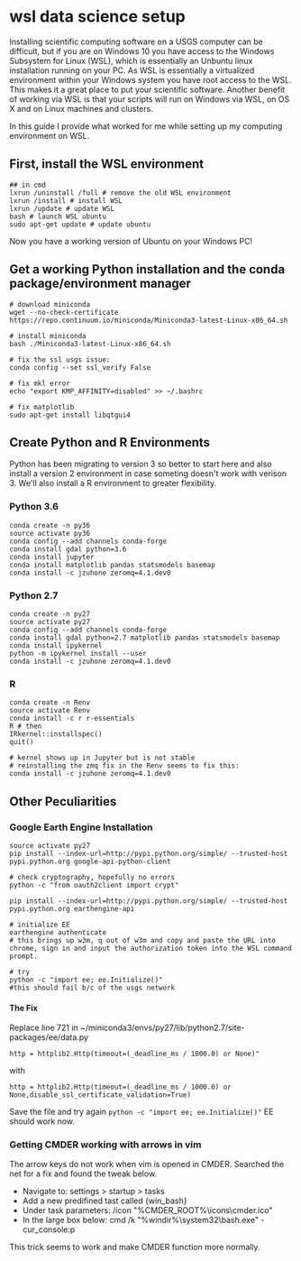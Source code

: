 # wsl data science setup

Installing scientific computing software on a USGS computer can be difficult, but if you are on Windows 10 you have access to the Windows Subsystem for Linux (WSL), which is essentially an Unbuntu linux installation running on your PC. As WSL is essentially a virtualized environment within your Windows system you have root access to the WSL. This makes it a great place to put your scientific software. Another benefit of working via WSL is that your scripts will run on Windows via WSL, on OS X and on Linux machines and clusters. 

In this guide I provide what worked for me while setting up my computing environment on WSL.

## First, install the WSL environment
```
## in cmd
lxrun /uninstall /full # remove the old WSL environment
lxrun /install # install WSL
lxrun /update # update WSL
bash # launch WSL ubuntu
sudo apt-get update # update ubuntu
```

Now you have a working version of Ubuntu on your Windows PC!

## Get a working Python installation and the conda package/environment manager
```
# download miniconda
wget --no-check-certificate https://repo.continuum.io/miniconda/Miniconda3-latest-Linux-x86_64.sh

# install miniconda
bash ./Miniconda3-latest-Linux-x86_64.sh

# fix the ssl usgs issue:
conda config --set ssl_verify False

# fix mkl error
echo "export KMP_AFFINITY=disabled" >> ~/.bashrc

# fix matplotlib
sudo apt-get install libqtgui4
```

## Create Python and R Environments

Python has been migrating to version 3 so better to start here and also install a version 2 environment in case someting doesn't work with verison 3. We'll also install a R environment to greater flexibility.

### Python 3.6

```
conda create -n py36
source activate py36
conda config --add channels conda-forge
conda install gdal python=3.6
conda install jupyter
conda install matplotlib pandas statsmodels basemap
conda install -c jzuhone zeromq=4.1.dev0
```

### Python 2.7

```
conda create -n py27
source activate py27
conda config --add channels conda-forge
conda install gdal python=2.7 matplotlib pandas statsmodels basemap
conda install ipykernel
python -m ipykernel install --user
conda install -c jzuhone zeromq=4.1.dev0
```

### R
```
conda create -n Renv
source activate Renv
conda install -c r r-essentials
R # then
IRkernel::installspec()
quit()

# kernel shows up in Jupyter but is not stable
# reinstalling the zmq fix in the Renv seems to fix this:
conda install -c jzuhone zeromq=4.1.dev0
```

## Other Peculiarities

### Google Earth Engine Installation
```
source activate py27
pip install --index-url=http://pypi.python.org/simple/ --trusted-host pypi.python.org google-api-python-client

# check cryptography, hopefully no errors
python -c "from oauth2client import crypt"

pip install --index-url=http://pypi.python.org/simple/ --trusted-host pypi.python.org earthengine-api

# initialize EE
earthengine authenticate
# this brings up w3m, q out of w3m and copy and paste the URL into chrome, sign in and input the authorization token into the WSL command prompt.

# try 
python -c "import ee; ee.Initialize()"
#this should fail b/c of the usgs network
```
#### The Fix
Replace line 721 in ~/miniconda3/envs/py27/lib/python2.7/site-packages/ee/data.py 
```
http = httplib2.Http(timeout=(_deadline_ms / 1000.0) or None)"
```
with

```http = httplib2.Http(timeout=(_deadline_ms / 1000.0) or None,disable_ssl_certificate_validation=True)```

Save the file and try again
```python -c "import ee; ee.Initialize()"```
EE should work now.

### Getting CMDER working with arrows in vim

The arrow keys do not work when vim is opened in CMDER. Searched the net for a fix and found the tweak below.

- Navigate to: settings > startup > tasks
- Add a new predifined tast called {win_bash}
 - Under task parameters: /icon "%CMDER_ROOT%\icons\cmder.ico"
- In the large box below: cmd /k "%windir%\system32\bash.exe" -cur_console:p

This trick seems to work and make CMDER function more normally. 
